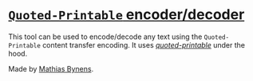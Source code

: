 # [`Quoted-Printable` encoder/decoder](https://mothereff.in/quoted-printable)

This tool can be used to encode/decode any text using the `Quoted-Printable` content transfer encoding. It uses [_quoted-printable_](https://mths.be/quoted-printable) under the hood.

Made by [Mathias Bynens](https://mathiasbynens.be/).
